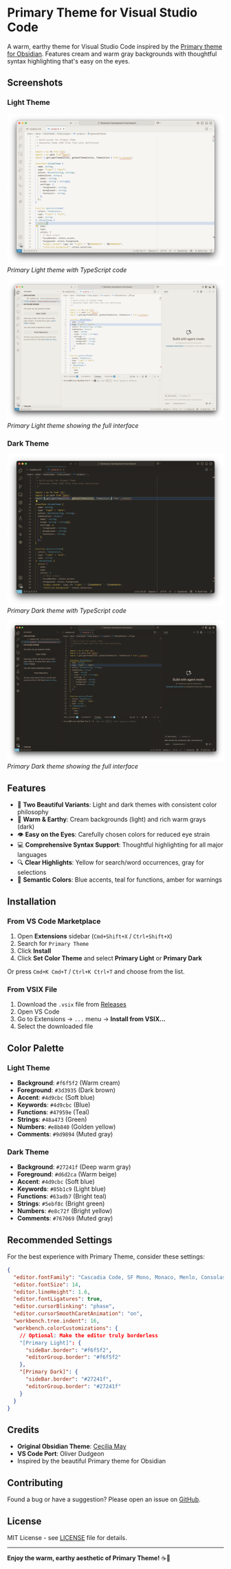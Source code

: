 # Primary Theme for Visual Studio Code

A warm, earthy theme for Visual Studio Code inspired by the [Primary theme for Obsidian](https://github.com/primary-theme/obsidian). Features cream and warm gray backgrounds with thoughtful syntax highlighting that's easy on the eyes.

## Screenshots

### Light Theme

![Primary Light - Editor](screenshots/light-editor.png)
_Primary Light theme with TypeScript code_

![Primary Light - Full View](screenshots/light-fullview.png)
_Primary Light theme showing the full interface_

### Dark Theme

![Primary Dark - Editor](screenshots/dark-editor.png)
_Primary Dark theme with TypeScript code_

![Primary Dark - Full View](screenshots/dark-fullview.png)
_Primary Dark theme showing the full interface_

## Features

- 🎨 **Two Beautiful Variants**: Light and dark themes with consistent color philosophy
- 🌾 **Warm & Earthy**: Cream backgrounds (light) and rich warm grays (dark)
- 👁️ **Easy on the Eyes**: Carefully chosen colors for reduced eye strain
- 💻 **Comprehensive Syntax Support**: Thoughtful highlighting for all major languages
- 🔍 **Clear Highlights**: Yellow for search/word occurrences, gray for selections
- 🎯 **Semantic Colors**: Blue accents, teal for functions, amber for warnings

## Installation

### From VS Code Marketplace

1. Open **Extensions** sidebar (`Cmd+Shift+X` / `Ctrl+Shift+X`)
2. Search for `Primary Theme`
3. Click **Install**
4. Click **Set Color Theme** and select **Primary Light** or **Primary Dark**

Or press `Cmd+K Cmd+T` / `Ctrl+K Ctrl+T` and choose from the list.

### From VSIX File

1. Download the `.vsix` file from [Releases](https://github.com/primary-theme/primary-theme/releases)
2. Open VS Code
3. Go to Extensions → `...` menu → **Install from VSIX...**
4. Select the downloaded file

## Color Palette

### Light Theme

- **Background**: `#f6f5f2` (Warm cream)
- **Foreground**: `#3d3935` (Dark brown)
- **Accent**: `#4d9cbc` (Soft blue)
- **Keywords**: `#4d9cbc` (Blue)
- **Functions**: `#47959e` (Teal)
- **Strings**: `#48a473` (Green)
- **Numbers**: `#e8b840` (Golden yellow)
- **Comments**: `#9d9894` (Muted gray)

### Dark Theme

- **Background**: `#27241f` (Deep warm gray)
- **Foreground**: `#d6d2ca` (Warm beige)
- **Accent**: `#4d9cbc` (Soft blue)
- **Keywords**: `#85b1c9` (Light blue)
- **Functions**: `#63adb7` (Bright teal)
- **Strings**: `#5ebf8c` (Bright green)
- **Numbers**: `#e8c72f` (Bright yellow)
- **Comments**: `#767069` (Muted gray)

## Recommended Settings

For the best experience with Primary Theme, consider these settings:

```json
{
  "editor.fontFamily": "Cascadia Code, SF Mono, Monaco, Menlo, Consolas, monospace",
  "editor.fontSize": 14,
  "editor.lineHeight": 1.6,
  "editor.fontLigatures": true,
  "editor.cursorBlinking": "phase",
  "editor.cursorSmoothCaretAnimation": "on",
  "workbench.tree.indent": 16,
  "workbench.colorCustomizations": {
    // Optional: Make the editor truly borderless
    "[Primary Light]": {
      "sideBar.border": "#f6f5f2",
      "editorGroup.border": "#f6f5f2"
    },
    "[Primary Dark]": {
      "sideBar.border": "#27241f",
      "editorGroup.border": "#27241f"
    }
  }
}
```

## Credits

- **Original Obsidian Theme**: [Cecilia May](https://github.com/primary-theme/obsidian)
- **VS Code Port**: Oliver Dudgeon
- Inspired by the beautiful Primary theme for Obsidian

## Contributing

Found a bug or have a suggestion? Please open an issue on [GitHub](https://github.com/primary-theme/primary-theme/issues).

## License

MIT License - see [LICENSE](LICENSE) file for details.

---

**Enjoy the warm, earthy aesthetic of Primary Theme!** ☕️🌾
